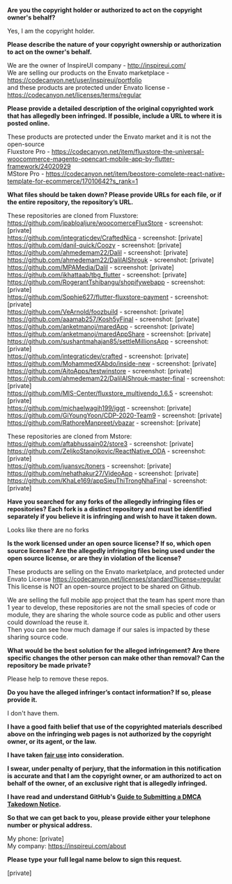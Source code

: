 **Are you the copyright holder or authorized to act on the copyright owner's behalf?**

Yes, I am the copyright holder.

**Please describe the nature of your copyright ownership or authorization to act on the owner's behalf.**

We are the owner of InspireUI company - http://inspireui.com/  
We are selling our products on the Envato marketplace - https://codecanyon.net/user/inspireui/portfolio  
and these products are protected under Envato license - https://codecanyon.net/licenses/terms/regular 

**Please provide a detailed description of the original copyrighted work that has allegedly been infringed. If possible, include a URL to where it is posted online.**

These products are protected under the Envato market and it is not the open-source  
Fluxstore Pro - https://codecanyon.net/item/fluxstore-the-universal-woocommerce-magento-opencart-mobile-app-by-flutter-framework/24020929  
MStore Pro - https://codecanyon.net/item/beostore-complete-react-native-template-for-ecommerce/17010642?s_rank=1

**What files should be taken down? Please provide URLs for each file, or if the entire repository, the repository’s URL.**

These repositories are cloned from Fluxstore:  
https://github.com/jpabloaljure/woocomerceFluxStore - screenshot: [private]  
https://github.com/integraticdev/CraftedNica - screenshot: [private]  
https://github.com/danil-quick/Coozy - screenshot: [private]  
https://github.com/ahmedemam22/Dalil - screenshot: [private]  
https://github.com/ahmedemam22/DalilAlShrouk - screenshot: [private]  
https://github.com/MPAMedia/Dalil - screenshot: [private]  
https://github.com/ikhattaab/tbg_flutter - screenshot: [private]  
https://github.com/RogerantTshibangu/shopifywebapp - screenshot: [private]  
https://github.com/Sophie627/flutter-fluxstore-payment - screenshot: [private]  
https://github.com/VeArnold/foozbuild - screenshot: [private]  
https://github.com/aaamab257/Kosh5yFinal - screenshot: [private]  
https://github.com/anketmanoj/maredApp - screenshot: [private]  
https://github.com/anketmanoj/maredAppShare - screenshot: [private]  
https://github.com/sushantmahajan85/settleMillionsApp - screenshot: [private]  
https://github.com/integraticdev/crafted - screenshot: [private]  
https://github.com/MohammedXAbdo/inside-new - screenshot: [private]  
https://github.com/AitoApps/testwinstore - screenshot: [private]  
https://github.com/ahmedemam22/DalilAlShrouk-master-final - screenshot: [private]  
https://github.com/MIS-Center/fluxstore_multivendo_1.6.5 - screenshot: [private]  
https://github.com/michaelwagih199/iggt - screenshot: [private]  
https://github.com/GiYoungYoon/CDP-2020-Team9 - screenshot: [private]  
https://github.com/RathoreManpreet/vbazar - screenshot: [private]

These repositories are cloned from Mstore:  
https://github.com/aftabhussain02/store3 - screenshot: [private]  
https://github.com/ZeljkoStanojkovic/ReactNative_ODA - screenshot: [private]  
https://github.com/juansvc/toners - screenshot: [private]  
https://github.com/nehathakur27/VideoApp - screenshot: [private]  
https://github.com/KhaLe169/appSieuThiTrongNhaFinal - screenshot: [private]  

**Have you searched for any forks of the allegedly infringing files or repositories? Each fork is a distinct repository and must be identified separately if you believe it is infringing and wish to have it taken down.**

Looks like there are no forks

**Is the work licensed under an open source license? If so, which open source license? Are the allegedly infringing files being used under the open source license, or are they in violation of the license?**

These products are selling on the Envato marketplace, and protected under Envato License https://codecanyon.net/licenses/standard?license=regular  
This license is NOT an open-source project to be shared on Github.

We are selling the full mobile app project that the team has spent more than 1 year to develop, these repositories are not the small species of code or module, they are sharing the whole source code as public and other users could download the reuse it.   
Then you can see how much damage if our sales is impacted by these sharing source code.

**What would be the best solution for the alleged infringement? Are there specific changes the other person can make other than removal? Can the repository be made private?**

Please help to remove these repos. 

**Do you have the alleged infringer’s contact information? If so, please provide it.**

I don't have them.

**I have a good faith belief that use of the copyrighted materials described above on the infringing web pages is not authorized by the copyright owner, or its agent, or the law.**

**I have taken <a href="https://www.lumendatabase.org/topics/22">fair use</a> into consideration.**

**I swear, under penalty of perjury, that the information in this notification is accurate and that I am the copyright owner, or am authorized to act on behalf of the owner, of an exclusive right that is allegedly infringed.**

**I have read and understand GitHub's <a href="https://docs.github.com/articles/guide-to-submitting-a-dmca-takedown-notice/">Guide to Submitting a DMCA Takedown Notice</a>.**

**So that we can get back to you, please provide either your telephone number or physical address.**

My phone: [private]  
My company: https://inspireui.com/about

**Please type your full legal name below to sign this request.**

[private]
